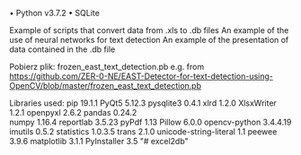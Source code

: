 •	Python v3.7.2
•	SQLite

Example of scripts that convert data from .xls to .db files
An example of the use of neural networks for text detection
An example of the presentation of data contained in the .db file

Pobierz plik: 
frozen_east_text_detection.pb
e.g. from https://github.com/ZER-0-NE/EAST-Detector-for-text-detection-using-OpenCV/blob/master/frozen_east_text_detection.pb

Libraries used:
pip	19.1.1
PyQt5	5.12.3
pysqlite3	0.4.1
xlrd	1.2.0
XlsxWriter	1.2.1
openpyxl	2.6.2
pandas	0.24.2	
numpy	1.16.4
reportlab	3.5.23
pyPdf	1.13
Pillow	6.0.0
opencv-python	3.4.4.19
imutils	0.5.2
statistics	1.0.3.5
trans	2.1.0
unicode-string-literal	1.1
peewee	3.9.6
matplotlib	3.1.1
PyInstaller	3.5
"# excel2db" 
